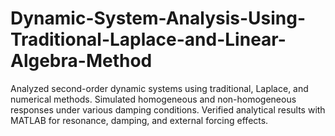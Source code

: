# Dynamic-System-Analysis-Using-Traditional-Laplace-and-Linear-Algebra-Method
Analyzed second-order dynamic systems using traditional, Laplace, and numerical methods. Simulated homogeneous and non-homogeneous responses under various damping conditions. Verified analytical results with MATLAB for resonance, damping, and external forcing effects.
